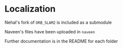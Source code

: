 # Localization

Nehal's fork of `ORB_SLAM2` is included as a submodule

Naveen's files have been uploaded in `naveen`

Further documentation is in the README for each folder